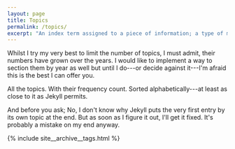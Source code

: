```yaml
---
layout: page
title: Topics
permalink: /topics/
excerpt: "An index term assigned to a piece of information; a type of meta-information that captures knowledge about an information resource."
---
```

Whilst I try my very best to limit the number of topics, I must admit, their numbers have grown over the years. I would like to implement a way to section them by year as well but until I do---or decide against it---I'm afraid this is the best I can offer you.

All the topics. With their frequency count. Sorted alphabetically---at least as close to it as Jekyll permits.

And before you ask; No, I don't know why Jekyll puts the very first entry by its own topic at the end. But as soon as I figure it out, I'll get it fixed. It's probably a mistake on my end anyway.

{% include site__archive__tags.html %}